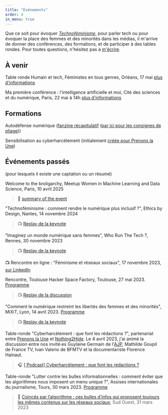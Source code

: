 ```yaml
---
title: "Événements"
order: 4
in_menu: true
---
```

Que ce soit pour évoquer [_Technoféminisme_](https://www.grasset.fr/livres/technofeminisme-9782246828822), pour parler tech ou pour évoquer la place des femmes et des minorités dans les médias, il m'arrive de donner des conférences, des formations, et de participer à des tables rondes. Pour toutes questions, n'hésitez pas à [m'écrire](https://mathildesaliou.com/contact.html).


## À venir

Table ronde Humain et tech, Féministes en tous genres, Orléans, 17 mai [plus d'informations](https://www.instagram.com/feministesentousgenres45/)

Ma première conférence : l'intelligence artificielle et moi, Cité des sciences et du numérique, Paris, 22 mai à 14h [plus d'informations](https://www.cite-sciences.fr/fr/au-programme/activites-spectacles/conferences/ma-premiere-conference#item-grid-177352)

## Formations

Autodéfense numérique ([fanzine récapitulatif](https://drive.google.com/file/d/1bRpE9bU_jo8q4btFEBLg7dqT-R8_IAt4/view?usp=sharing) ([par ici pour les consignes de pliage](https://www.lumen.dignelesbains.fr/wp-content/uploads/sites/4/2020/05/tutoriel-fanzine.pdf)))

Sensibilisation au cyberharcèlement (initialement [créée pour Prenons la Une](https://prenonslaune.fr/2020/11/cyberharcelement-journaliste/))

## Événements passés
(pour lesquels il existe une captation ou un résumé)

Welcome to the broligarchy, Meetup Women in Machine Learning and Data Science, Paris, 10 avril 2025 
>  📰 [summary of the event](https://wimlds-paris.medium.com/53-women-in-machine-learning-and-data-science-online-convex-reinforcement-learning-ai-4cb4db5f8d7f)

"Technoféminisme : comment rendre le numérique plus inclusif ?", Ethics by Design, Nantes, 14 novembre 2024
> 📺 [Replay de la keynote](https://peertube.designersethiques.org/w/9bc2ad1f-6ec7-45d7-bc01-5c5175ffe107)

"Imaginez un monde numérique sans femmes", Who Run The Tech ?, Rennes, 30 novembre 2023
> 📺 [Replay de la keynote](https://www.youtube.com/watch?v=YCMqfBk4amU&list=PL4MHvaRnrWwEVqeo6Jeqt9_iLeP5thCWe&index=1)

📺 Rencontre en ligne : "Féminisme et réseaux sociaux", 17 novembre 2023, [sur LinkedIn](https://www.linkedin.com/events/liveif-minismeetr-seauxsociaux7111342439524618240/comments/)

Rencontre, Toulouse Hacker Space Factory, Toulouse, 27 mai 2023. [Programme](https://www.thsf.net/)
> 📺 [Replay de la discussion](https://video.audiovisuel-participatif.org/w/2GN92kMcfP47j1YymjADPy)

"Comment le numérique restreint les libertés des femmes et des minorités", MiXiT, Lyon, 14 avril 2023. [Programme](https://mixitconf.org/2023)
> 📺 [Replay de la keynote](https://mixitconf.org/2023/comment-le-numerique-limite-les-libertes-des-femmes-et-des-minorites)

Table-ronde "Cyberharcèlement : que font les rédactions ?", partenariat entre [Prenons la Une](https://prenonslaune.fr/) et [Nothing2Hide](https://nothing2hide.org/fr/).
Le 4 avril 2023, j'ai animé la discussion entre nos invité·es Guylaine Germain de l'[AJP](https://www.ajp.be/), Mathilde Goupil de France TV, Ivan Valerio de BFMTV et la documentariste Florence Hainaut.
> 🎧 [[ Podcast] Cyberharcèlement : que font les rédactions ?](https://prenonslaune.fr/2023/04/podcast-cyberharcelement-que-font-les-redactions/)

Table-ronde "Lutter contre les bulles informationnelles : comment éviter que les algorithmes nous imposent un menu unique ?", Assises internationales du journalisme, Tours, 30 mars 2023. [Programme](https://journalisme.com/tours/programmation-assises-de-tours/)
> 📰 [Coincés par l’algorithme : ces bulles d’infos qui proposent toujours les mêmes contenus sur les réseaux sociaux](https://www.sudouest.fr/economie/reseaux-sociaux/coinces-par-l-algorithme-bulles-d-infos-qui-proposent-toujours-les-memes-contenus-sur-les-reseaux-sociaux-14636537.php), Sud Ouest, 31 mars 2023 